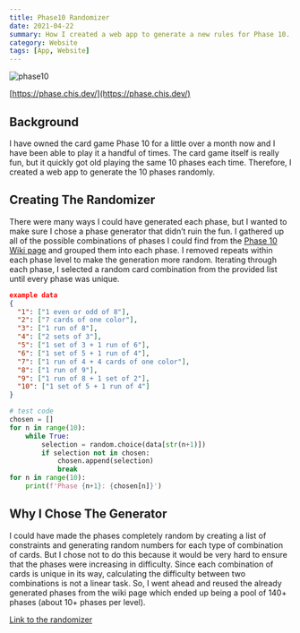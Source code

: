 ```yaml
---
title: Phase10 Randomizer
date: 2021-04-22
summary: How I created a web app to generate a new rules for Phase 10.
category: Website
tags: [App, Website]
---
```



![phase10](/images/phase10.png)

[https://phase.chis.dev/](https://phase.chis.dev/)

## Background

I have owned the card game Phase 10 for a little over a month now and I have been able to play it a handful of times. The card game itself is really fun, but it quickly got old playing the same 10 phases each time. Therefore, I created a web app to generate the 10 phases randomly.

## Creating The Randomizer

There were many ways I could have generated each phase, but I wanted to make sure I chose a phase generator that didn’t ruin the fun. I gathered up all of the possible combinations of phases I could find from the [Phase 10 Wiki page](https://en.wikipedia.org/wiki/Phase_10) and grouped them into each phase. I removed repeats within each phase level to make the generation more random. Iterating through each phase, I selected a random card combination from the provided list until every phase was unique.

```json
example data
{
  "1": ["1 even or odd of 8"],
  "2": ["7 cards of one color"],
  "3": ["1 run of 8"],
  "4": ["2 sets of 3"],
  "5": ["1 set of 3 + 1 run of 6"],
  "6": ["1 set of 5 + 1 run of 4"],
  "7": ["1 run of 4 + 4 cards of one color"],
  "8": ["1 run of 9"],
  "9": ["1 run of 8 + 1 set of 2"],
  "10": ["1 set of 5 + 1 run of 4"]
}
```

```python
# test code
chosen = []
for n in range(10):
    while True:
        selection = random.choice(data[str(n+1)])
        if selection not in chosen:
            chosen.append(selection)
            break
for n in range(10):
    print(f'Phase {n+1}: {chosen[n]}')
```

## Why I Chose The Generator

I could have made the phases completely random by creating a list of constraints and generating random numbers for each type of combination of cards. But I chose not to do this because it would be very hard to ensure that the phases were increasing in difficulty. Since each combination of cards is unique in its way, calculating the difficulty between two combinations is not a linear task. So, I went ahead and reused the already generated phases from the wiki page which ended up being a pool of 140+ phases (about 10+ phases per level).

[Link to the randomizer](https://phase.chis.dev/)
